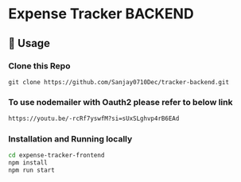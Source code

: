 # Expense Tracker BACKEND



## 📝 Usage

### Clone this Repo
```
git clone https://github.com/Sanjay0710Dec/tracker-backend.git
```

### To use nodemailer with Oauth2  please refer to below link
```sh
https://youtu.be/-rcRf7yswfM?si=sUxSLghvp4rB6EAd
```
### Installation and Running locally

```sh
cd expense-tracker-frontend
npm install
npm run start
```



